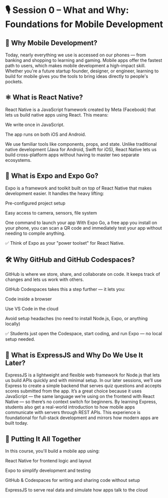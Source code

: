 # 🎙️ Session 0 – What and Why: Foundations for Mobile Development

## 🧭 Why Mobile Development?
Today, nearly everything we use is accessed on our phones — from banking and shopping to learning and gaming. Mobile apps offer the fastest path to users, which makes mobile development a high-impact skill. Whether you're a future startup founder, designer, or engineer, learning to build for mobile gives you the tools to bring ideas directly to people's pockets.

## ⚛️ What is React Native?
React Native is a JavaScript framework created by Meta (Facebook) that lets us build native apps using React. This means:

We write once in JavaScript.

The app runs on both iOS and Android.

We use familiar tools like components, props, and state.
Unlike traditional native development (Java for Android, Swift for iOS), React Native lets us build cross-platform apps without having to master two separate ecosystems.

## 🚀 What is Expo and Expo Go?
Expo is a framework and toolkit built on top of React Native that makes development easier. It handles the heavy lifting:

Pre-configured project setup

Easy access to camera, sensors, file system

One command to launch your app
With Expo Go, a free app you install on your phone, you can scan a QR code and immediately test your app without needing to compile anything.

✅ Think of Expo as your "power toolset" for React Native.

## 🛠️ Why GitHub and GitHub Codespaces?
GitHub is where we store, share, and collaborate on code. It keeps track of changes and lets us work with others.

GitHub Codespaces takes this a step further — it lets you:

Code inside a browser

Use VS Code in the cloud

Avoid setup headaches (no need to install Node.js, Expo, or anything locally)

✅ Students just open the Codespace, start coding, and run Expo — no local setup needed.

## 🐍 What is ExpressJS and Why Do We Use It Later?
ExpressJS is a lightweight and flexible web framework for Node.js that lets us build APIs quickly and with minimal setup. In our later sessions, we’ll use Express to create a simple backend that serves quiz questions and accepts scores submitted from the app. It’s a great choice because it uses JavaScript — the same language we’re using on the frontend with React Native — so there’s no context switch for beginners. By learning Express, students also get a real-world introduction to how mobile apps communicate with servers through REST APIs. This experience is foundational for full-stack development and mirrors how modern apps are built today.

## 🧩 Putting It All Together
In this course, you'll build a mobile app using:

React Native for frontend logic and layout

Expo to simplify development and testing

GitHub & Codespaces for writing and sharing code without setup

ExpressJS to serve real data and simulate how apps talk to the cloud